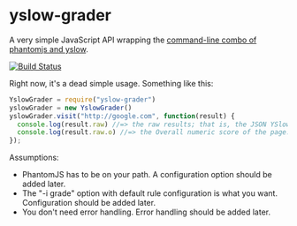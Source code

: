 # yslow-grader

A very simple JavaScript API wrapping the [command-line combo of phantomjs and yslow](http://yslow.org/phantomjs/).

[![Build Status](https://travis-ci.org/testdouble/yslow-grader.png)](https://travis-ci.org/testdouble/yslow-grader)

Right now, it's a dead simple usage. Something like this:

``` javascript
YslowGrader = require("yslow-grader")
yslowGrader = new YslowGrader()
yslowGrader.visit("http://google.com", function(result) {
  console.log(result.raw) //=> the raw results; that is, the JSON YSlow returns
  console.log(result.raw.o) //=> the Overall numeric score of the page.
});
```

Assumptions:

* PhantomJS has to be on your path. A configuration option should be added later.
* The "-i grade" option with default rule configuration is what you want. Configuration should be added later.
* You don't need error handling. Error handling should be added later.

